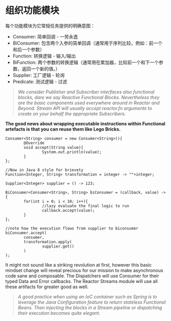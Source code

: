 # 组织功能模块

每个功能模块为它常规任务提供的明确意图：

* Consumer: 简单回调 - 一劳永逸
* BiConsumer: 包含两个入参的简单回调（通常用于序列比较，例如：前一个和后一个参数）
* Function: 转换逻辑 - 输入/输出
* BiFunction: 两个参数的转换逻辑（通常用在累加器，比较前一个和下一个参数，返回一个新的值。）
* Supplier: 工厂逻辑 - 轮询
* Predicate: 测试逻辑 - 过滤

> *We consider Publisher and Subscriber interfaces also functional blocks, dare we say Reactive Functional Blocks. Nevertheless they are the basic components used everywhere around in Reactor and Beyond. Stream API will usually accept reactor.fn arguments to create on your behalf the appropriate Subscribers.*

**The good news about wrapping executable instructions within Functional artefacts is that you can reuse them like Lego Bricks.**

```
Consumer<String> consumer = new Consumer<String>(){
        @Override
        void accept(String value){
                System.out.println(value);
        }
};

//Now in Java 8 style for brievety
Function<Integer, String> transformation = integer -> ""+integer;

Supplier<Integer> supplier = () -> 123;

BiConsumer<Consumer<String>, String> biConsumer = (callback, value) -> {
        for(int i = 0; i < 10; i++){
                //lazy evaluate the final logic to run
                callback.accept(value);
        }
};

//note how the execution flows from supplier to biconsumer
biConsumer.accept(
        consumer,
        transformation.apply(
                supplier.get()
        )
);
```

It might not sound like a striking revolution at first, however this basic mindset change will reveal precious for our mission to make asynchronous code sane and composable. The Dispatchers will use Consumer for their typed Data and Error callbacks. The Reactor Streams module will use all these artifacts for greater good as well.

> *A good practice when using an IoC container such as Spring is to leverage the Java Configuration feature to return stateless Functional Beans. Then injecting the blocks in a Stream pipeline or dispatching their execution becomes quite elegant.*



